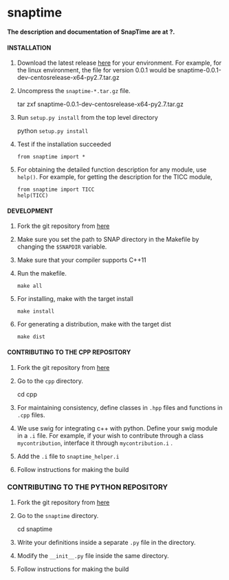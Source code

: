 snaptime
============

**The description and documentation of SnapTime are at ?.**

#### INSTALLATION
1. Download the latest release [here](http://snap.stanford.edu/time/release/) for your environment. For example, for the linux environment, the file for version 0.0.1 would be snaptime-0.0.1-dev-centosrelease-x64-py2.7.tar.gz

2. Uncompress the `snaptime-*.tar.gz` file.

    tar zxf snaptime-0.0.1-dev-centosrelease-x64-py2.7.tar.gz

3. Run `setup.py install` from the top level directory

    python `setup.py install`

4. Test if the installation succeeded

    ```
    from snaptime import *
    ```

5. For obtaining the detailed function description for any module, use `help()`. For example, for getting the description for the TICC module, 
    ```
    from snaptime import TICC
    help(TICC)
    ```


#### DEVELOPMENT
1. Fork the git repository from [here](https://github.com/snap-stanford/snaptime)

2. Make sure you set the path to SNAP directory in the Makefile by changing the `$SNAPDIR` variable.

3. Make sure that your compiler supports C++11

4. Run the makefile.

    ```
    make all
    ```

5. For installing, make with the target install
    ```
    make install
    ```

6. For generating a distribution, make with the target dist
    ```
    make dist
    ```

#### CONTRIBUTING TO THE CPP REPOSITORY
1. Fork the git repository from [here](https://github.com/snap-stanford/snaptime)

2. Go to the `cpp` directory.

    cd cpp

3. For maintaining consistency, define classes in `.hpp` files and functions in `.cpp` files.

4. We use swig for integrating c++ with python. Define your swig module in a `.i` file. For example, if your wish to contribute through a class `mycontribution`, interface it through `mycontribution.i` .

5. Add the `.i` file to `snaptime_helper.i`

6. Follow instructions for making the build

### CONTRIBUTING TO THE PYTHON REPOSITORY
1. Fork the git repository from [here](https://github.com/snap-stanford/snaptime)

2. Go to the `snaptime` directory.

    cd snaptime

2. Write your definitions inside a separate `.py` file in the directory.

2. Modify the `__init__.py` file inside the same directory.

3. Follow instructions for making the build
